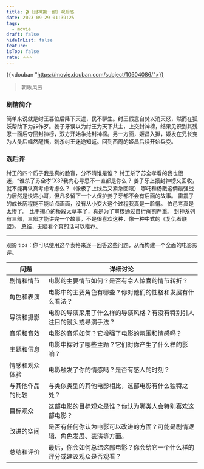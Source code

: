 ```yaml
---
title: 🎬《封神第一部》观后感
date: 2023-09-29 01:39:25
tags:
  - movie
draft: false
hideInList: false
feature: 
isTop: false
rate: ⭐️⭐️⭐️
---
```


{{<douban "https://movie.douban.com/subject/10604086/">}}

> 朝歌风云
### 剧情简介
简单来说就是纣王篡位后降下天遣，民不聊生。纣王假意自焚以消天怒，然而在狐妖帮助下为非作歹。姜子牙误以为纣王为天下共主，上交封神榜，结果见识到其残忍一面后夺回封神榜，双方开始争抢封神榜。另一方面，姬昌入狱，姬发在兄长变为人彘后幡然醒悟，刺杀纣王迷途知返。回到西周的姬昌后续开始兵变。



### 观后评
纣王的四个质子我是真的脸盲，分不清谁是谁？
纣王杀了苏全孝看的我也很迷，“谁杀了苏全孝”X3?我内心寻思不一直都是你么？
姜子牙上报封神榜又回收，就不能再认真考虑考虑么？（像极了上线后又紧急回滚）
哪吒和杨戬这俩最强战力居然是快递小哥，但凡多留下一个人保护姜子牙都不会有后面的故事。
雷震子的成长历程能不能给点画面，没有从小变大这个过程我真是一脸懵。
伯邑考真是太惨了。
比干掏心的桥段太草率了，真是为了审核通过自行阉割严重。
封神系列有三部，三部才能讲完一个故事，不是很喜欢这种，像一种中式的《复仇者联盟》。
总结，无脑看个爽的话可以推荐。

<!--more-->

---

观影 tips：你可以使用这个表格来逐一回答这些问题，从而构建一个全面的电影影评。


| 问题                             | 详细讨论                                                                                      |
| -------------------------------- | ----------------------------------------------------------------------------------------------- |
| 剧情和情节                       | 电影的主要情节如何？是否有令人惊喜的情节转折？                                               |
| 角色和表演                       | 电影中的主要角色有哪些？你对他们的性格和发展有什么看法？                                      |
| 导演和摄影                       | 电影的导演采用了什么样的导演风格？有没有特别引人注目的镜头或导演手法？                     |
| 音乐和音效                       | 电影的音乐如何？它增强了电影的氛围和情感吗？                                                    |
| 主题和信息                       | 电影中探讨了哪些主题？它们对你产生了什么样的影响？                                              |
| 情感和观众体验                   | 电影触发了你的情感吗？是否有感人的时刻？                                                        |
| 与其他作品的比较               | 与类似类型的其他电影相比，这部电影有什么独特之处？                                              |
| 目标观众                         | 这部电影的目标观众是谁？你认为哪类人会特别喜欢这部电影？                                        |
| 改进的空间                       | 是否有任何你认为电影可以改进的方面？可能是剧情逻辑、角色发展、表演等方面。                   |
| 总结和评价                       | 最后，你会如何总结这部电影？你会给它一个什么样的评分或建议观众是否观看？                      |



